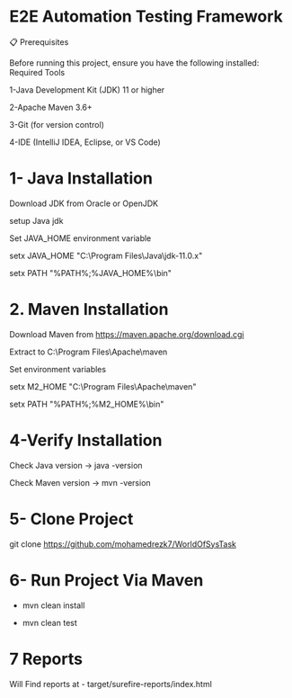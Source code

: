 # E2E Automation Testing Framework

📋 Prerequisites

Before running this project, ensure you have the following installed:
Required Tools

1-Java Development Kit (JDK) 11 or higher

2-Apache Maven 3.6+

3-Git (for version control)

4-IDE (IntelliJ IDEA, Eclipse, or VS Code)

# 1- Java Installation

Download JDK from Oracle or OpenJDK

setup Java jdk

Set JAVA_HOME environment variable

setx JAVA_HOME "C:\Program Files\Java\jdk-11.0.x"

setx PATH "%PATH%;%JAVA_HOME%\bin"

# 2. Maven Installation

Download Maven from https://maven.apache.org/download.cgi

Extract to C:\Program Files\Apache\maven

Set environment variables

setx M2_HOME "C:\Program Files\Apache\maven"

setx PATH "%PATH%;%M2_HOME%\bin"

# 4-Verify Installation

Check Java version -> java -version

Check Maven version -> mvn -version

# 5- Clone Project
git clone https://github.com/mohamedrezk7/WorldOfSysTask

# 6- Run Project Via Maven
- mvn clean install

- mvn clean test

# 7 Reports 

Will Find reports at - target/surefire-reports/index.html

